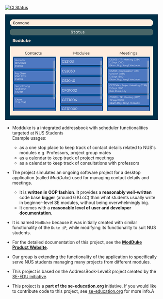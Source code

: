 [![CI Status](https://github.com/AY2021S1-CS2103-F10-2/tp/workflows/Java%20CI/badge.svg)](https://github.com/AY2021S1-CS2103-F10-2/tp/actions)

![Ui](docs/images/Ui.png)

* Modduke is a integrated addressbook with scheduler functionalities targeted at NUS Students<br>
  Example usages:
  * as a one stop place to keep track of contact details related to NUS's modules e.g. Professors, project group mates
  * as a calendar to keep track of project meetings
  * as a calendar to keep track of consultations with professors

* The project simulates an ongoing software project for a desktop application (called _ModDuke_) used for managing contact details and meetings.

  * It is **written in OOP fashion**. It provides a **reasonably well-written** code base **bigger** (around 6 KLoC) than what students usually write in beginner-level SE modules, without being overwhelmingly big.
  * It comes with a **reasonable level of user and developer documentation**.
* It is named `ModDuke` because it was initially created with similar functionality of the `Duke iP`, while modifying its functionality to suit NUS students.
* For the detailed documentation of this project, see the **[ModDuke Product Website](https://github.com/AY2021S1-CS2103-F10-2/tp)**.
* Our group is extending the functionality of the application to specifically serve NUS students managing many projects from different modules.

* This project is based on the AddressBook-Level3 project created by the [SE-EDU initiative](https://se-education.org).
* This project is a **part of the se-education.org** initiative. If you would like to contribute code to this project, see [se-education.org](https://se-education.org#https://se-education.org/#contributing) for more info.A


